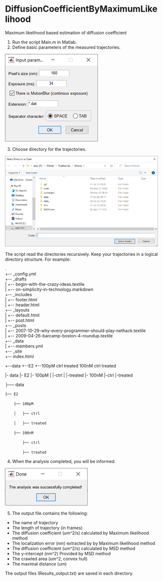 # DiffusionCoefficientByMaximumLikelihood
Maximum likelihood based estimation of diffusion coefficient

01. Run the script Main.m in Matlab.
02. Define basic parameters of the measured trajectories.

![Input fields to define params](/info/01-DefineParams.png)

03. Choose directory for the trajectories.

![Input fields to define params](/info/02-BrowseDirectory.png)

The script read the directories recursively. Keep your trajectories in a logical directory structure. For example: 

.  
+-- _config.yml  
+-- _drafts  
|   +-- begin-with-the-crazy-ideas.textile  
|   +-- on-simplicity-in-technology.markdown  
+-- _includes  
|   +-- footer.html  
|   +-- header.html  
+-- _layouts  
|   +-- default.html  
|   +-- post.html  
+-- _posts  
|   +-- 2007-10-29-why-every-programmer-should-play-nethack.textile  
|   +-- 2009-04-26-barcamp-boston-4-roundup.textile  
+-- _data  
|   +-- members.yml  
+-- _site  
+-- index.html  

+--data
    +--E2
        +--100pM
                ctrl
                treated
            100nM
                ctrl
                treated
		  
 |- data
    |- E2
       |- 100pM
       |  |-ctrl
       |  |-treated
       |- 100nM
          |-ctrl
          |-treated
		  
		  
├── data

    ├── E2
	
        ├── 100pM
		
		│   ├── ctrl
    
		│   ├── treated

        ├── 100nM
		
		    ├── ctrl
    
		    ├── treated



04. When the analysis completed, you will be informed.

![Motion blur](/info/03-Done.png)
		  
05. The output file contains the following:
 - The name of trajectory
 - The length of trajectory (in frames)
 - The diffusion coefficient (um^2/s) calculated by Maximum likelihood method
 - The localization error (nm) extracted by  by Maximum likelihood method
 - The diffusion coefficient (um^2/s) calculated by MSD method
 - The y-intercept (nm^2) Provided by MSD method
 - The crawled area (um^2, convex hull) 
 - The maximal distance (um)
 
The output files (Results_output.txt) are saved in each directory.

